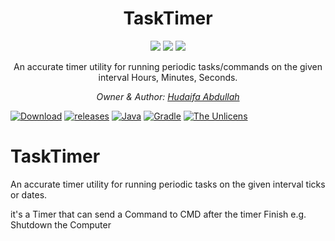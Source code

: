 <h1 align="center">TaskTimer <a href="https://github.com/7odaifa-ab/TaskTimer"></a></h1>
<p align="center">
  <a target="_blank" href="https://github.com/7odaifa-ab/TaskTimer/releases/download/Release/TaskTimer_Setup.exe"><img src="https://img.shields.io/badge/Download-V1.0-brightgreen"></a>
  <a target="_blank" href="https://github.com/7odaifa-ab/TaskTimer/releases"><img src="https://img.shields.io/badge/Releases-Versions%20List-lightgrey"></a>
  <a target="_blank" href="https://www.oracle.com/java/technologies/javase/16-0-2-relnotes.html"><img src="https://img.shields.io/badge/Java-16.0.2-orange?logo=java"></a>
</p>

<p align="center">An accurate timer utility for running periodic tasks/commands on the given interval Hours, Minutes, Seconds.</p>

<i><p align="center">
  Owner & Author: <a target="_blank" href="https://github.com/7odaifa-ab">Hudaifa Abdullah</a><br>
</p></i>

[![Download](https://img.shields.io/badge/Download-V1.0-brightgreen)](https://github.com/7odaifa-ab/TaskTimer/releases/download/Release/TaskTimer_Setup.exe)
[![releases](https://img.shields.io/badge/Releases-Versions%20List-lightgrey)](https://github.com/7odaifa-ab/TaskTimer/releases)
[![Java](https://img.shields.io/badge/Java-16.0.2-orange?logo=java)](https://www.oracle.com/java/technologies/javase/16-0-2-relnotes.html)
[![Gradle](https://img.shields.io/badge/Gradle-7.2%2B-green)](https://gradle.org/)
[![The Unlicens](https://img.shields.io/badge/Licence-The%20Unlicens-blue)](LICENSE)





# TaskTimer
An accurate timer utility for running periodic tasks on the given interval ticks or dates.

it's a Timer that can send a Command to CMD after the timer Finish e.g. Shutdown the Computer

